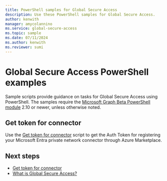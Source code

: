 ```yaml
---
title: PowerShell samples for Global Secure Access
description: Use these PowerShell samples for Global Secure Access.
author: kenwith
manager: amycolannino
ms.service: global-secure-access
ms.topic: sample
ms.date: 07/11/2024
ms.author: kenwith
ms.reviewer: sumi
---
```


# Global Secure Access PowerShell examples

Sample scripts provide guidance on tasks for Global Secure Access using PowerShell.
The samples require the [Microsoft Graph Beta PowerShell module](/powershell/microsoftgraph/installation) 2.10 or newer, unless otherwise noted.

## Get token for connector
Use the [Get token for connector](scripts/powershell-get-token.md) script to get the Auth Token for registering your Microsoft Entra private network connector through Azure Marketplace.

## Next steps
- [Get token for connector](scripts/powershell-get-token.md)
- [What is Global Secure Access?](overview-what-is-global-secure-access.md)
